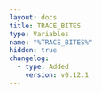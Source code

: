 ```yaml
---
layout: docs
title: TRACE_BITES
type: Variables
name: "%TRACE_BITES%"
hidden: true
changelog:
  - type: Added
    version: v0.12.1
---
```

